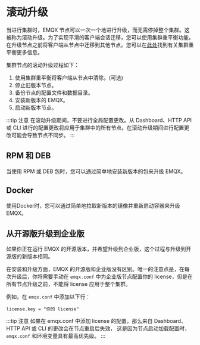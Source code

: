 # 滚动升级

当进行集群时，EMQX 节点可以一次一个地进行升级，而无需停掉整个集群。这被称为滚动升级。为了实现平滑的客户端会话迁移，您可以使用集群重平衡功能，在升级节点之前将客户端从节点中迁移到其他节点。您可以在[此处](./cluster/rebalancing.md)找到有关集群重平衡更多信息。

集群节点的滚动升级过程如下：

1. 使用集群重平衡将客户端从节点中清除。(可选)
2. 停止旧版本节点。
3. 备份节点的配置文件和数据目录。
4. 安装新版本的 EMQX。
5. 启动新版本节点。

:::tip 注意
在滚动升级期间，不要进行全局配置更改。从 Dashboard、HTTP API 或 CLI 进行的配置更改将应用于集群中的所有节点。在滚动升级期间进行配置更改可能会导致节点不同步。
:::

## RPM 和 DEB
当使用 RPM 或 DEB 包时，您可以通过简单地安装新版本的包来升级 EMQX。

## Docker
使用Docker时，您可以通过简单地拉取新版本的镜像并重新启动容器来升级 EMQX。

## 从开源版升级到企业版
如果你正在运行 EMQX 的开源版本，并希望升级到企业版，这个过程与升级到开源版的新版本相同。

在安装和升级方面，EMQX 的开源版和企业版没有区别。唯一的注意点是，在每次升级后，你将需要手动在 `emqx.conf` 中为企业版节点配置你的 license，但是在所有节点升级之前，不能将 license 应用于整个集群。

例如，在 `emqx.conf` 中添加以下行：
```
license.key = "你的 license"
```

:::tip 注意
如果在 emqx.conf 中添加 license 的配置，那么来自 Dashboard、HTTP API 或 CLI 的更改会在节点重启后失效，
这是因为节点启动加载配置时，`emqx.conf` 和环境变量具有最高优先级。
:::
